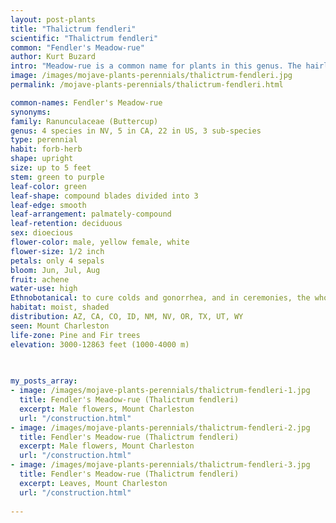 ```yaml
---
layout: post-plants
title: "Thalictrum fendleri"
scientific: "Thalictrum fendleri"
common: "Fendler's Meadow-rue"
author: Kurt Buzard
intro: "Meadow-rue is a common name for plants in this genus. The hairless stems are green to purple in color. The leaves have compound blades divided into a few or many segments of varying shapes, often with three lobes, and are borne on long, slender petioles. The blades are hairless to slightly fuzzy and glandular. The inflorescence is an upright or arching panicle of flowers. The species is usually dioecious, with male and female flowers occurring on separate plants, but plants with bisexual flowers have been noted. The male flower has a bell-shaped calyx of four sepals in shades of greenish white or purple which may lighten to white with age. From the calyx dangle many long, yellow or purple stamens tipped with large anthers. The female flower has a cluster of immature fruits tipped with styles in shades of light to deep, bright pink. As the fruits develop the styles wither to hard, black stubs. A cluster may have up to 20 fruits."
image: /images/mojave-plants-perennials/thalictrum-fendleri.jpg
permalink: /mojave-plants-perennials/thalictrum-fendleri.html

common-names: Fendler's Meadow-rue
synonyms: 
family: Ranunculaceae (Buttercup)
genus: 4 species in NV, 5 in CA, 22 in US, 3 sub-species
type: perennial
habit: forb-herb
shape: upright
size: up to 5 feet
stem: green to purple
leaf-color: green
leaf-shape: compound blades divided into 3
leaf-edge: smooth
leaf-arrangement: palmately-compound
leaf-retention: deciduous
sex: dioecious
flower-color: male, yellow female, white
flower-size: 1/2 inch
petals: only 4 sepals
bloom: Jun, Jul, Aug
fruit: achene
water-use: high
Ethnobotanical: to cure colds and gonorrhea, and in ceremonies, the whole plant is poinonous
habitat: moist, shaded
distribution: AZ, CA, CO, ID, NM, NV, OR, TX, UT, WY
seen: Mount Charleston
life-zone: Pine and Fir trees
elevation: 3000-12863 feet (1000-4000 m)
 
   

my_posts_array:
- image: /images/mojave-plants-perennials/thalictrum-fendleri-1.jpg
  title: Fendler's Meadow-rue (Thalictrum fendleri)
  excerpt: Male flowers, Mount Charleston
  url: "/construction.html"
- image: /images/mojave-plants-perennials/thalictrum-fendleri-2.jpg
  title: Fendler's Meadow-rue (Thalictrum fendleri)
  excerpt: Male flowers, Mount Charleston
  url: "/construction.html"
- image: /images/mojave-plants-perennials/thalictrum-fendleri-3.jpg
  title: Fendler's Meadow-rue (Thalictrum fendleri)
  excerpt: Leaves, Mount Charleston
  url: "/construction.html"
 
---
```

  
  
 <p></p>
  
